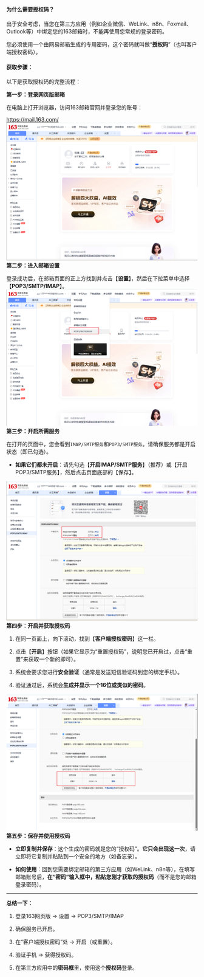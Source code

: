 
#### **为什么需要授权码？**

出于安全考虑，当您在第三方应用（例如企业微信、WeLink、n8n、Foxmail、Outlook等）中绑定您的163邮箱时，不能再使用您常规的登录密码。

您必须使用一个由网易邮箱生成的专用密码，这个密码就叫做“**授权码**”（也叫客户端授权密码）。

#### **获取步骤：**

以下是获取授权码的完整流程：

**第一步：登录网页版邮箱**

在电脑上打开浏览器，访问163邮箱官网并登录您的账号：

https://mail.163.com/
![](image/Pasted_image_20251022225347.png)
**第二步：进入邮箱设置**

登录成功后，在邮箱页面的正上方找到并点击【**设置**】，然后在下拉菜单中选择【**POP3/SMTP/IMAP**】。
![](image/Pasted_image_20251022225409.png)
**第三步：开启所需服务**

在打开的页面中，您会看到`IMAP/SMTP服务`和`POP3/SMTP服务`。请确保服务都是开启状态（即已勾选）。

- **如果它们都未开启**：请先勾选【**开启IMAP/SMTP服务**】（推荐）或【开启POP3/SMTP服务】，然后点击页面底部的【保存】。
    
![](image/Pasted_image_20251022230157.png)
**第四步：开启并获取授权码**

1. 在同一页面上，向下滚动，找到【**客户端授权密码**】这一栏。
    
2. 点击【**开启**】按钮（如果它显示为“重置授权码”，说明您已开启过，点击“重置”来获取一个新的即可）。
    
3. 系统会要求您进行**安全验证**（通常是发送短信验证码到您的绑定手机）。
    
4. 验证通过后，系统会**生成并显示一个16位或类似的密码**。
    
![](image/Pasted_image_20251022230227.png)
**第五步：保存并使用授权码**

- **立即复制并保存**：这个生成的密码就是您的“授权码”。**它只会出现这一次**，请立即将它复制并粘贴到一个安全的地方（如备忘录）。
    
- **如何使用**：回到您需要绑定邮箱的第三方应用（如WeLink、n8n等），在填写邮箱账号后，**在“密码”输入框中，粘贴您刚才获取的授权码**（而不是您的邮箱登录密码）。
    

---

**总结一下：**

1. 登录163网页版 -> 设置 -> POP3/SMTP/IMAP
    
2. 确保服务已开启。
    
3. 在“客户端授权密码”处 -> 开启（或重置）。
    
4. 验证手机 -> 获得授权码。
    
5. 在第三方应用中的**密码框**里，使用这个**授权码**登录。